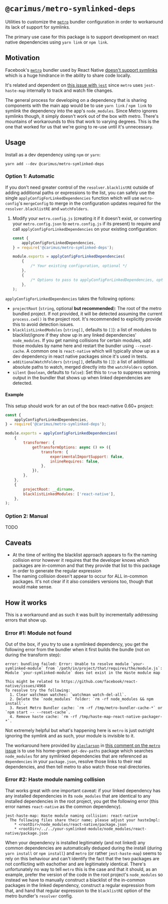 # `@carimus/metro-symlinked-deps`

Utilities to customize the [`metro`](https://github.com/facebook/metro) bundler configuration in order to workaround
its lack of support for symlinks.

The primary use case for this package is to support development on react native dependencies using `yarn link` or
`npm link`.

## Motivation

Facebook's [`metro`](https://github.com/facebook/metro) bundler used by React Native
[doesn't support symlinks](https://github.com/facebook/metro/issues/1) which is a huge hindrance in the ability to
share code locally.

It's related and dependent on [this issue with `jest`](https://github.com/facebook/jest/pull/7549) since `metro`
uses `jest-haste-map` internally to track and watch file changes.

The general process for developing on a dependency that is sharing components with the main app would be
to use `yarn link` / `npm link` to symlink the dependency into the app's `node_modules`. Since Metro ignores symlinks
though, it simply doesn't work out of the box with metro. There's mountains of workarounds to this that work to varying
degrees. This is the one that worked for us that we're going to re-use until it's unnecessary.

## Usage

Install as a dev dependency using `npm` or `yarn`:

```shell script
yarn add --dev @carimus/metro-symlinked-deps
```

### Option 1: Automatic

If you don't need greater control of the `resolver.blacklistRE` outside of adding additional paths or expressions to
the list, you can safely use the single `applyConfigForLinkedDependencies` function which will use `metro-config`'s
`mergeConfig` to merge in the configuration updates required for the `resolver.blacklistRE` and `watchFolders`.

1.  Modify your `metro.config.js` (creating it if it doesn't exist, or converting your `metro.config.json` to
    `metro.config.js` if its present) to require and call `applyConfigForLinkedDependencies` on your existing
    configuration:

    ```javascript
    const {
        applyConfigForLinkedDependencies,
    } = require('@carimus/metro-symlinked-deps');

    module.exports = applyConfigForLinkedDependencies(
        {
            /* Your existing configuration, optional */
        },
        {
            /* Options to pass to applyConfigForLinkedDependencies, optional */
        },
    );
    ```

`applyConfigForLinkedDependencies` takes the following options:

-   `projectRoot` (`string`, optional **but recommended**): The root of the metro bundled project. If not provided, it
    will be detected assuming the current `process.cwd()` is the project root. It's recommended to explicitly provide
    this to avoid detection issues.
-   `blacklistLinkedModules` (`string[]`, defaults to `[]`): a list of modules to blacklist/ignore if they show up in
    any linked dependencies' `node_modules`. If you get naming collisions for certain modules, add those modules
    by name here and restart the bundler using `--reset-cache`. A common one is `react-native` which will typically
    show up as a dev dependency in react native packages since it's used in tests.
-   `additionalWatchFolders` (`string[]`, defaults to `[]`): a list of additional absolute paths to watch, merged
    directly into the `watchFolders` option.
-   `silent` (`boolean`, defaults to `false`): Set this to `true` to suppress warning output in the bundler that shows
    up when linked dependencies are detected.

#### Example

This setup should work for an out of the box react-native 0.60+ project:

```javascript
const {
    applyConfigForLinkedDependencies,
} = require('@carimus/metro-symlinked-deps');

module.exports = applyConfigForLinkedDependencies(
    {
        transformer: {
            getTransformOptions: async () => ({
                transform: {
                    experimentalImportSupport: false,
                    inlineRequires: false,
                },
            }),
        },
    },
    {
        projectRoot: __dirname,
        blacklistLinkedModules: ['react-native'],
    },
);
```

### Option 2: Manual

TODO

## Caveats

-   At the time of writing the blacklist approach appears to fix the naming collision error however it requires that
    the developer knows which packages are in-common and that they provide that list to this package in order to
    generate the regular expression
-   The naming collision doesn't appear to occur for ALL in-common packages. It's not clear if it also considers
    versions too, though that would make sense.

## How it works

This is a workaround and as such it was built by incrementally addressing errors that show up.

### Error #1: Module not found

Out of the box, if you try to use a symlinked dependency, you get the following error from the bundler when it first
builds the bundle (not on during the transform step):

```
error: bundling failed: Error: Unable to resolve module `your-symlinked-module` from `/path/in/project/that/requires/the/module.js`: Module `your-symlinked-module` does not exist in the Haste module map

This might be related to https://github.com/facebook/react-native/issues/4968
To resolve try the following:
  1. Clear watchman watches: `watchman watch-del-all`.
  2. Delete the `node_modules` folder: `rm -rf node_modules && npm install`.
  3. Reset Metro Bundler cache: `rm -rf /tmp/metro-bundler-cache-*` or `npm start -- --reset-cache`.
  4. Remove haste cache: `rm -rf /tmp/haste-map-react-native-packager-*`.
```

Not extremely helpful but what's happening here is `metro` is just outright ignoring the symlink and as such, your
module is invisible to it.

The workaround here provided by [`aleclarson`](https://github.com/aleclarson) in
[this comment on the `metro` issue](https://github.com/facebook/metro/issues/1#issuecomment-421628147) is to
use his home-grown `get-dev-paths` package which searches `node_modules` for any symlinked dependencies that
are referenced as `dependencies` in your `package.json`, resolve those links to their real dependencies, and then
tell metro to also watch those real directories.

### Error #2: Haste module naming collision

That works great with one important caveat: if your linked dependency has any installed dependencies in its
`node_modules` that are identical to any installed dependencies in the root project, you get the following error
(this error names `react-native` as the common dependency).

```
jest-haste-map: Haste module naming collision: react-native
  The following files share their name; please adjust your hasteImpl:
    * <rootDir>/node_modules/react-native/package.json
    * <rootDir>/../../your-symlinked-module/node_modules/react-native/package.json
```

When your dependency is installed legitimately (and not linked) any common dependencies are automatically deduped
during the install (during `yarn install` or `npm install`) and `metro` (or rather `jest-haste-map`) seems to rely
on this behaviour and can't identify the fact that the two packages are not conflicting with eachother and are
legitimately identical. There's unfortunately no way to tell `metro` this is the case and that it should, as an
example, prefer the version of the code in the root project's `node_modules` so instead we have to manually construct
a blacklist of the in-common packages in the linked dependency, construct a regular expression from that, and
hand that regular expression to the `blacklistRE` option of the metro bundler's `resolver` config.
